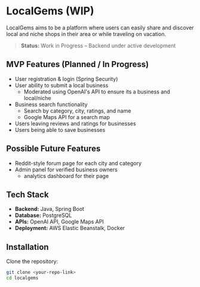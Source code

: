 # LocalGems (WIP)

LocalGems aims to be a platform where users can easily share and discover local and niche shops in their area or while traveling on vacation.

> **Status:** Work in Progress – Backend under active development  

## MVP Features (Planned / In Progress)
- User registration & login (Spring Security)
- User ability to submit a local business
  - Moderated using OpenAI's API to ensure its a business and local/niche
- Business search functionality
  - Search by category, city, ratings, and name
  - Google Maps API for a search map
- Users leaving reviews and ratings for businesses
- Users being able to save businesses  

## Possible Future Features
- Reddit-style forum page for each city and category
- Admin panel for verified business owners
  - analytics dashboard for their page
  
## Tech Stack
- **Backend:** Java, Spring Boot  
- **Database:** PostgreSQL  
- **APIs:** OpenAI API, Google Maps API  
- **Deployment:** AWS Elastic Beanstalk, Docker  

## Installation
Clone the repository:  
```bash
git clone <your-repo-link>
cd localgems
